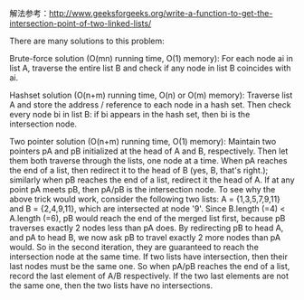 解法参考：http://www.geeksforgeeks.org/write-a-function-to-get-the-intersection-point-of-two-linked-lists/

There are many solutions to this problem:

Brute-force solution (O(mn) running time, O(1) memory):
For each node ai in list A, traverse the entire list B and check if any node in list B coincides with ai.

Hashset solution (O(n+m) running time, O(n) or O(m) memory):
Traverse list A and store the address / reference to each node in a hash set. Then check every node bi in list B: if bi appears in the hash set, then bi is the intersection node.

Two pointer solution (O(n+m) running time, O(1) memory):
Maintain two pointers pA and pB initialized at the head of A and B, respectively. Then let them both traverse through the lists, one node at a time.
When pA reaches the end of a list, then redirect it to the head of B (yes, B, that's right.); similarly when pB reaches the end of a list, redirect it the head of A.
If at any point pA meets pB, then pA/pB is the intersection node.
To see why the above trick would work, consider the following two lists: A = {1,3,5,7,9,11} and B = {2,4,9,11}, which are intersected at node '9'. Since B.length (=4) < A.length (=6), pB would reach the end of the merged list first, because pB traverses exactly 2 nodes less than pA does. By redirecting pB to head A, and pA to head B, we now ask pB to travel exactly 2 more nodes than pA would. So in the second iteration, they are guaranteed to reach the intersection node at the same time.
If two lists have intersection, then their last nodes must be the same one. So when pA/pB reaches the end of a list, record the last element of A/B respectively. If the two last elements are not the same one, then the two lists have no intersections.
